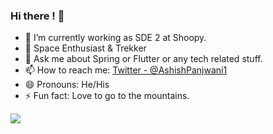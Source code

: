 ### Hi there ! 👋

- 🌱 I’m currently working as SDE 2 at Shoopy.
- 🔭 Space Enthusiast & Trekker
- 💬 Ask me about Spring or Flutter or any tech related stuff.
- 📫 How to reach me: [Twitter - @AshishPanjwani1](https://twitter.com/AshishPanjwani1)
- 😄 Pronouns: He/His
- ⚡ Fun fact: Love to go to the mountains.

<img src="https://github-readme-stats.vercel.app/api?username=ashish9825&&show_icons=true&title_color=ffffff&icon_color=0099cc&text_color=daf7dc&bg_color=151515">
